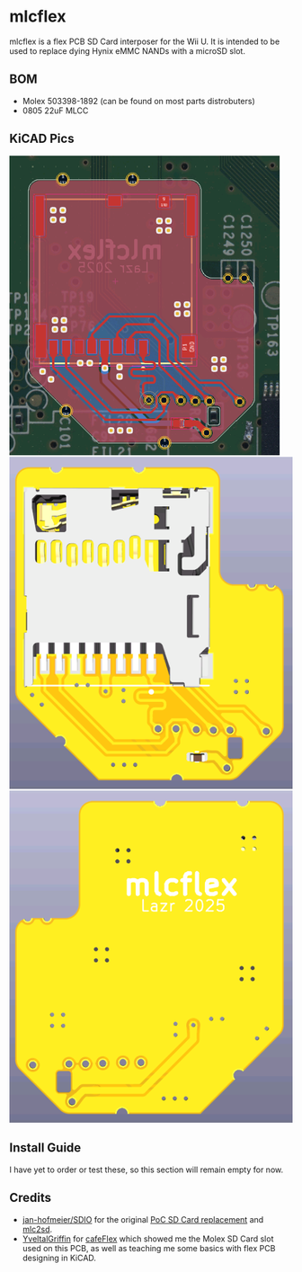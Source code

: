 # mlcflex
mlcflex is a flex PCB SD Card interposer for the Wii U. It is intended to be used to replace dying Hynix eMMC NANDs with a microSD slot.

## BOM
- Molex 503398-1892 (can be found on most parts distrobuters)
- 0805 22uF MLCC

## KiCAD Pics
![](https://github.com/Lazr1026/mlcflex/blob/main/Pics/kicad.png?raw=true)
![](https://github.com/Lazr1026/mlcflex/blob/main/Pics/top.png?raw=true)
![](https://github.com/Lazr1026/mlcflex/blob/main/Pics/bottom.png?raw=true)

## Install Guide
I have yet to order or test these, so this section will remain empty for now.

## Credits
- [jan-hofmeier/SDIO](https://github.com/jan-hofmeier) for the original [PoC SD Card replacement](https://gbatemp.net/threads/626448/) and [mlc2sd](https://github.com/jan-hofmeier/mlc2sd).
- [YveltalGriffin](https://github.com/mackieks) for [cafeFlex](https://github.com/mackieks/cafeFlex) which showed me the Molex SD Card slot used on this PCB, as well as teaching me some basics with flex PCB designing in KiCAD.
